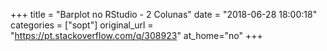 +++
title = "Barplot no RStudio - 2 Colunas"
date = "2018-06-28 18:00:18"
categories = ["sopt"]
original_url = "https://pt.stackoverflow.com/q/308923"
at_home="no"
+++

